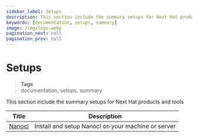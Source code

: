 ```yaml
---
sidebar_label: Setups
description: This section include the summary setups for Next Hat products and tools.
keywords: [documentation, setups, summary]
image: /img/logo.webp
pagination_next: null
pagination_prev: null
---
```

# Setups

> **Tags** <br />
> documentation, setups, summary

This section include the summary setups for Next Hat products and tools

| Title      | Description |
| ----------- | ----------- |
| [Nanocl](/docs/setups/nanocl/readme.md)   | Install and setup Nanocl on your machine or server     |

